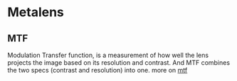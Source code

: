 # Metalens
## MTF
Modulation Transfer function, is a measurement of how well the lens projects the image based on its resolution and contrast. And MTF combines the two specs (contrast and resolution) into one.
more on [mtf](https://www.edmundoptics.com/knowledge-center/application-notes/optics/introduction-to-modulation-transfer-function/)



